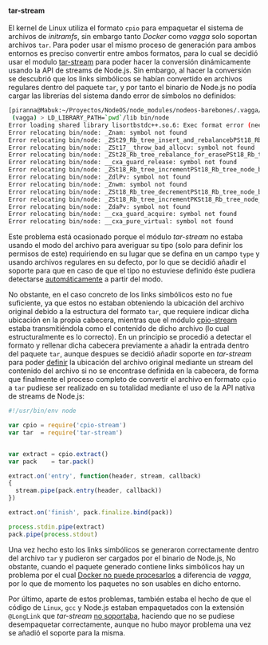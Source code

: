 #### tar-stream

El kernel de Linux utiliza el formato `cpio` para empaquetar el sistema de
archivos de *initramfs*, sin embargo tanto *Docker* como *vagga* solo soportan
archivos `tar`. Para poder usar el mismo proceso de generación para ambos
entornos es preciso convertir entre ambos formatos, para lo cual se decidió usar
el modulo [tar-stream](https://github.com/mafintosh/tar-stream) para poder hacer
la conversión dinámicamente usando la API de streams de Node.js. Sin embargo, al
hacer la conversión se descubrió que los links simbólicos se habían convertido
en archivos regulares dentro del paquete `tar`, y por tanto el binario de
Node.js no podía cargar las librerías del sistema dando error de símbolos no
definidos:

```bash
[piranna@Mabuk:~/Proyectos/NodeOS/node_modules/nodeos-barebones/.vagga/barebones]
 (vagga) > LD_LIBRARY_PATH=`pwd`/lib bin/node
Error loading shared library lisortbstdc++.so.6: Exec format error (needed by bin/node)
Error relocating bin/node: _Znam: symbol not found
Error relocating bin/node: _ZSt29_Rb_tree_insert_and_rebalancebPSt18_Rb_tree_node_baseS0_RS_: symbol not found
Error relocating bin/node: _ZSt17__throw_bad_allocv: symbol not found
Error relocating bin/node: _ZSt28_Rb_tree_rebalance_for_erasePSt18_Rb_tree_node_baseRS_: symbol not found
Error relocating bin/node: __cxa_guard_release: symbol not found
Error relocating bin/node: _ZSt18_Rb_tree_incrementPSt18_Rb_tree_node_base: symbol not found
Error relocating bin/node: _ZdlPv: symbol not found
Error relocating bin/node: _Znwm: symbol not found
Error relocating bin/node: _ZSt18_Rb_tree_decrementPSt18_Rb_tree_node_base: symbol not found
Error relocating bin/node: _ZSt18_Rb_tree_incrementPKSt18_Rb_tree_node_base: symbol not found
Error relocating bin/node: _ZdaPv: symbol not found
Error relocating bin/node: __cxa_guard_acquire: symbol not found
Error relocating bin/node: __cxa_pure_virtual: symbol not found
```

Este problema está ocasionado porque el módulo *tar-stream* no estaba usando el
modo del archivo para averiguar su tipo (solo para definir los permisos de este)
requiriendo en su lugar que se defina en un campo `type` y usando archivos
regulares en su defecto, por lo que se decidió añadir el soporte para que en
caso de que el tipo no estuviese definido éste pudiera detectarse
[automáticamente](https://github.com/NodeOS/tar-stream/commit/b2f57d1b248895d64d19c847fbe68854d9344d56)
a partir del modo.

No obstante, en el caso concreto de los links simbólicos esto no fue suficiente,
ya que estos no estaban obteniendo la ubicación del archivo original debido a la
estructura del formato `tar`, que requiere indicar dicha ubicación en la propia
cabecera, mientras que el módulo [cpio-stream](cpio-stream.html) estaba
transmitiéndola como el contenido de dicho archivo (lo cual estructuralmente es
lo correcto). En un principio se procedió a detectar el formato y rellenar dicha
cabecera previamente a añadir la entrada dentro del paquete `tar`, aunque
despues se decidió añadir soporte en *tar-stream* para poder
[definir](https://github.com/NodeOS/tar-stream/commit/b32e9b6b39c15889d31d4d328e1b66cdf944ed27)
la ubicación del archivo original mediante un stream del contenido del archivo
si no se encontrase definida en la cabecera, de forma que finalmente el proceso
completo de convertir el archivo en formato `cpio` a `tar` pudiese ser realizado
en su totalidad mediante el uso de la API nativa de streams de Node.js:

```Javascript
#!/usr/bin/env node

var cpio = require('cpio-stream')
var tar  = require('tar-stream')


var extract = cpio.extract()
var pack    = tar.pack()

extract.on('entry', function(header, stream, callback)
{
  stream.pipe(pack.entry(header, callback))
})

extract.on('finish', pack.finalize.bind(pack))

process.stdin.pipe(extract)
pack.pipe(process.stdout)
```

Una vez hecho esto los links simbólicos se generaron correctamente dentro del
archivo `tar` y pudieron ser cargados por el binario de Node.js, No obstante,
cuando el paquete generado contiene links simbólicos hay un problema por el cual
[Docker no puede procesarlos](https://github.com/mafintosh/tar-stream/issues/44)
a diferencia de *vagga*, por lo que de momento los paquetes no son usables en
dicho entorno.

Por último, aparte de estos problemas, también estaba el hecho de que el código
de `Linux`, `gcc` y Node.js estaban empaquetados con la extensión `@LongLink`
que *tar-stream*
[no soportaba](https://github.com/mafintosh/tar-stream/issues/35), haciendo que
no se pudiese desempaquetar correctamente, aunque no hubo mayor problema una vez
se añadió el soporte para la misma.
